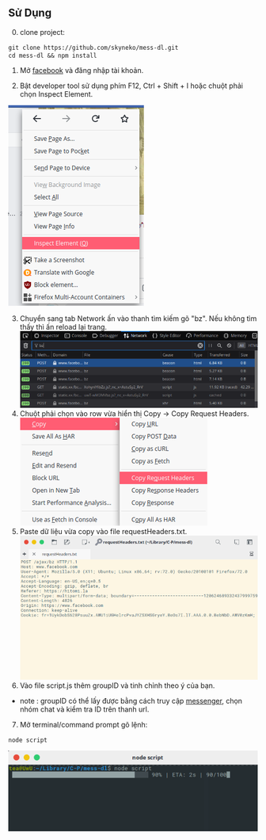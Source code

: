 ## Sử Dụng

0. clone project:
```
git clone https://github.com/skyneko/mess-dl.git
cd mess-dl && npm install
```

1. Mở [facebook](http://facebook.com) và đăng nhập tài khoản.

2. Bật developer tool sử dụng phím F12, Ctrl + Shift + I hoặc chuột phải chọn Inspect Element.

![alt text](https://raw.githubusercontent.com/skyneko/mess-dl/master/docs/1.png)

3. Chuyển sang tab Network ấn vào thanh tìm kiếm gõ "bz". Nếu không tìm thấy thì ấn reload lại trang.
![alt text](https://raw.githubusercontent.com/skyneko/mess-dl/master/docs/2.png)
4. Chuột phải chọn vào row vừa hiển thị Copy -> Copy Request Headers.
![alt text](https://raw.githubusercontent.com/skyneko/mess-dl/master/docs/5.png)
5. Paste dữ liệu vừa copy vào file requestHeaders.txt.
![alt text](https://raw.githubusercontent.com/skyneko/mess-dl/master/docs/3.png)
6. Vào file script.js thêm groupID và tinh chỉnh theo ý của bạn.
+ note : groupID có thể lấy được bằng cách truy cập [messenger](htts://m.me), chọn nhóm chat và kiểm tra ID trên thanh url.
7. Mở terminal/command prompt gõ lệnh: 
``` 
node script
```
![alt text](https://raw.githubusercontent.com/skyneko/mess-dl/master/docs/4.png)
